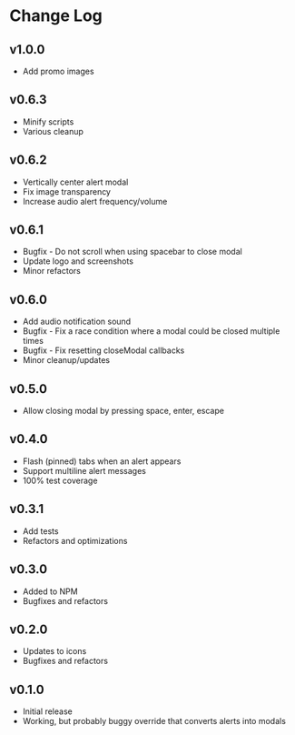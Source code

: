 Change Log
==========

v1.0.0
------

 - Add promo images


v0.6.3
------

 - Minify scripts
 - Various cleanup


v0.6.2
------

 - Vertically center alert modal
 - Fix image transparency
 - Increase audio alert frequency/volume


v0.6.1
------

 - Bugfix - Do not scroll when using spacebar to close modal
 - Update logo and screenshots
 - Minor refactors


v0.6.0
------

 - Add audio notification sound
 - Bugfix - Fix a race condition where a modal could be closed multiple times
 - Bugfix - Fix resetting closeModal callbacks
 - Minor cleanup/updates


v0.5.0
------

 - Allow closing modal by pressing space, enter, escape


v0.4.0
------

 - Flash (pinned) tabs when an alert appears
 - Support multiline alert messages
 - 100% test coverage


v0.3.1
------

 - Add tests
 - Refactors and optimizations


v0.3.0
------

 - Added to NPM
 - Bugfixes and refactors


v0.2.0
------

 - Updates to icons
 - Bugfixes and refactors


v0.1.0
------

 - Initial release
 - Working, but probably buggy override that converts alerts into modals
